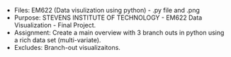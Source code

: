 - Files: EM622 (Data visulization using python) - .py file and .png
- Purpose: STEVENS INSTITUTE OF TECHNOLOGY - EM622 Data Visualization - Final Project.
- Assignment: Create a main overview with 3 branch outs in python using a rich data set (multi-variate).
- Excludes: Branch-out visualizaitons.
